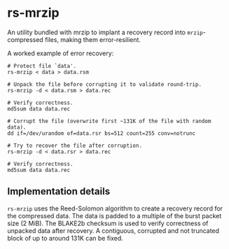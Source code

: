 
# rs-mrzip

An utility bundled with mrzip to implant a recovery record into `mrzip`-compressed files, making them error-resilient.

A worked example of error recovery:

```
# Protect file `data'.
rs-mrzip < data > data.rsm

# Unpack the file before corrupting it to validate round-trip.
rs-mrzip -d < data.rsm > data.rec

# Verify correctness.
md5sum data data.rec

# Corrupt the file (overwrite first ~131K of the file with random data).
dd if=/dev/urandom of=data.rsr bs=512 count=255 conv=notrunc

# Try to recover the file after corruption.
rs-mrzip -d < data.rsr > data.rec

# Verify correctness.
md5sum data data.rec
```

## Implementation details

`rs-mrzip` uses the Reed-Solomon algorithm to create a recovery record for the compressed data. The data is padded to a multiple of the burst packet size (2 MiB). The BLAKE2b checksum is used to verify correctness of unpacked data after recovery. A contiguous, corrupted and not truncated block of up to around 131K can be fixed.
